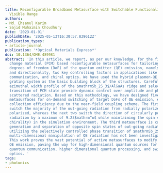```yaml
---
title: Reconfigurable Broadband Metasurface with Switchable Functionalities in the
  Visible Range
authors:
- Md. Ehsanul Karim
- Sajid Muhaimin Choudhury
date: '2023-01-01'
publishDate: '2025-05-13T16:30:57.839612Z'
publication_types:
- article-journal
publication: '*Optical Materials Express*'
doi: 10.1364/OME.489981
abstract: 'In this article, we report, as per our knowledge, for the first time phase
  change material (PCM) based reconfigurable metasurfaces for tailoring different
  degrees of freedom (DoF) of the quantum emitter (QE) emission, namely polarization
  and directionality, two key controlling factors in applications like quantum computing,
  communication, and chiral optics. We have used the hybrid plasmon-QE coupled bullseye
  grating system as the basic building block of the structures. Carefully engineered
  azimuthal width profile of the $mathrmSb_2S_3$/AlGaAs ridge and selectively controlled
  transition of PCM state provide dynamic control over amplitude and phase of the
  scattered radiation. Based on this methodology, we have designed five different
  metasurfaces for on-demand switching of target DoFs of QE emission, ensuring high
  collection efficiency due to the near-field coupling scheme. The first two metasurfaces
  switch the majority of the out-going radiation from radially polarized to circularly
  polarized, whereas the next two switch the direction of circularly polarized out-going
  radiation by a maximum of 9.23$mathrm^o$ while maintaining the spin state (or polarization
  chirality) in the simulation environment. The third metasurface is capable of on-demand
  generation and separation of opposite spin states of out-going radiation by 11.48$mathrm^o$
  utilizing the selectively controlled phase transition of $mathrmSb_2S_3$. Such reconfigurable
  multi-dimensional manipulation of QE radiation has not been investigated previously.
  This work proves the vast potential of active metasurfaces to modify the DoFs of
  QE emission, paving the way for high-dimensional quantum sources for high-speed
  quantum communication, higher dimensional quantum processing, and switchable chiral
  optics. '
tags:
- photonics
---
```

